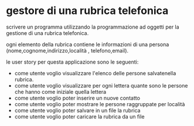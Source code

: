 # gestore di una rubrica telefonica 

scrivere un programma utilizzando la programmazione ad oggetti per la gestione di una rubrica telefonica.

ogni elemento della rubrica contiene le informazioni di una persona (nome,cognome,indirizzo,località ,  telefono,email).

le user story per questa applicazione sono le seguenti: 

- come utente voglio visualizzare l'elenco delle persone salvatenella rubrica.
- come utente voglio visualizzare per ogni lettera quante sono le persone che hanno come iniziale quella lettera 
- come utente voglio poter inserire un nuove contatto 
- come utente voglio poter mostrare le persone raggruppate per località 
- come utente voglio poter salvare in un file la rubrica 
- come utente voglio poter caricare la rubrica da un
file 